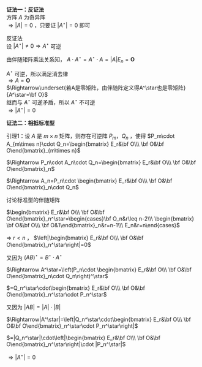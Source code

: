 **证法一：反证法**    
方阵 $A$ 为奇异阵    
 $\Rightarrow|A|=0$ ，只要证 $|A^\star|=0$ 即可    
    
反证法    
设 $|A^\star|\neq0\Rightarrow A^\star$ 可逆    
    
由伴随矩阵乘法关系知， $A\cdot A^\star    
=A^\star\cdot A=|A|E_n=\mathbf O$     
    
 $A^\star$ 可逆，所以满足消去律    
 $\Rightarrow A=\mathbf O$     
 $\Rightarrow\underset{若A是零矩阵，由伴随阵定义得A^\star也是零矩阵}{A^\star=\bf O}$     
继而与 $A^\star$ 可逆矛盾，所以 $A^\star$ 不可逆    
 $\Rightarrow|A^\star|=0$     
    
**证法二：相抵标准型**    
    
引理1：设 $A$ 是 $m\times n$ 矩阵，则存在可逆阵 $P_m，Q_n$ ，使得 $P_m\cdot A_{m\times n}\cdot Q_n=\begin{bmatrix}    
E_r&\bf O\\\ \bf O&\bf O\end{bmatrix}_{m\times n}$     
    
 $\Rightarrow P_n\cdot A_n\cdot Q_n=\begin{bmatrix}    
E_r&\bf O\\\ \bf O&\bf O\end{bmatrix}_n$     
    
 $\Rightarrow A_n=P_n\cdot \begin{bmatrix}    
E_r&\bf O\\\ \bf O&\bf O\end{bmatrix}_n\cdot Q_n$     
    
讨论标准型的伴随矩阵    
    
 $\begin{bmatrix}    
E_r&\bf O\\\ \bf O&\bf O\end{bmatrix}_n^\star=\begin{cases}\bf O_n&r\leq n-2\\\ \begin{bmatrix}    
\bf O&\bf O\\\ \bf O&1\end{bmatrix}_n&r=n-1\\\ E_n&r=n\end{cases}$     
    
 $\Rightarrow\ r<n$ ， $\left|\begin{bmatrix}    
E_r&\bf O\\\ \bf O&\bf O\end{bmatrix}_n^\star\right|=0$     
    
又因为 $(AB)^\star=B^\star\cdot A^\star$     
    
 $\Rightarrow A^\star=\left(P_n\cdot \begin{bmatrix}    
E_r&\bf O\\\ \bf O&\bf O\end{bmatrix}_n\cdot Q_n\right)^\star$     
    
 $=Q_n^\star\cdot\begin{bmatrix}    
E_r&\bf O\\\ \bf O&\bf O\end{bmatrix}_n^\star\cdot P_n^\star$     
    
又因为 $|AB|=|A|\cdot|B|$     
    
 $\Rightarrow|A^\star|=\left|Q_n^\star\cdot\begin{bmatrix}    
E_r&\bf O\\\ \bf O&\bf O\end{bmatrix}_n^\star\cdot P_n^\star\right|$     
    
 $=|Q_n^\star|\cdot\left|\begin{bmatrix}    
E_r&\bf O\\\ \bf O&\bf O\end{bmatrix}_n^\star\right|\cdot |P_n^\star|$     
    
 $\Rightarrow|A^\star|=0$     
